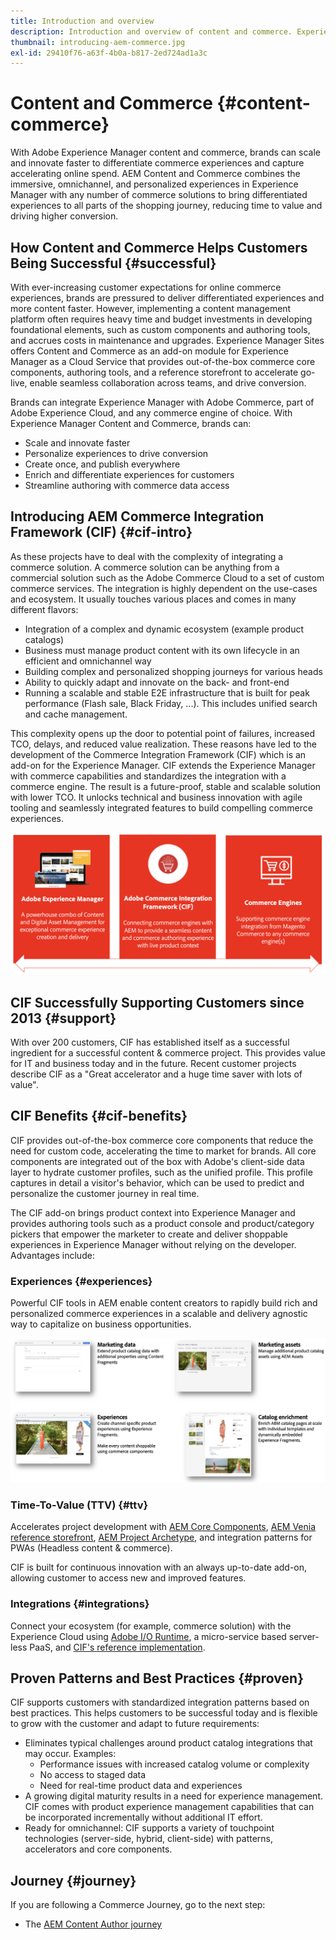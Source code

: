 ```yaml
---
title: Introduction and overview
description: Introduction and overview of content and commerce. Experience Manager Commerce Integration Framework (CIF) is Adobe's recommended pattern to integrate and extend commerce services from Adobe Commerce and other third-party commerce solutions with the Experience Cloud.
thumbnail: introducing-aem-commerce.jpg
exl-id: 29410f76-a63f-4b0a-b817-2ed724ad1a3c
---
```

# Content and Commerce {#content-commerce}

With Adobe Experience Manager content and commerce, brands can scale and innovate faster to differentiate commerce experiences and capture accelerating online spend. AEM Content and Commerce combines the immersive, omnichannel, and personalized experiences in Experience Manager with any number of commerce solutions to bring differentiated experiences to all parts of the shopping journey, reducing time to value and driving higher conversion.

## How Content and Commerce Helps Customers Being Successful {#successful}

With ever-increasing customer expectations for online commerce experiences, brands are pressured to deliver differentiated experiences and more content faster. However, implementing a content management platform often requires heavy time and budget investments in developing foundational elements, such as custom components and authoring tools, and accrues costs in maintenance and upgrades. Experience Manager Sites offers Content and Commerce as an add-on module for Experience Manager as a Cloud Service that provides out-of-the-box commerce core components, authoring tools, and a reference storefront to accelerate go-live, enable seamless collaboration across teams, and drive conversion.

Brands can integrate Experience Manager with Adobe Commerce, part of Adobe Experience Cloud, and any commerce engine of choice. With Experience Manager Content and Commerce, brands can:

* Scale and innovate faster
* Personalize experiences to drive conversion
* Create once, and publish everywhere
* Enrich and differentiate experiences for customers
* Streamline authoring with commerce data access

## Introducing AEM Commerce Integration Framework (CIF) {#cif-intro}

As these projects have to deal with the complexity of integrating a commerce solution. A commerce solution can be anything from a commercial solution such as the Adobe Commerce Cloud to a set of custom commerce services. The integration is highly dependent on the use-cases and ecosystem. It usually touches various places and comes in many different flavors:

* Integration of a complex and dynamic ecosystem (example product catalogs)
* Business must manage product content with its own lifecycle in an efficient and omnichannel way
* Building complex and personalized shopping journeys for various heads
* Ability to quickly adapt and innovate on the back- and front-end
* Running a scalable and stable E2E infrastructure that is built for peak performance (Flash sale, Black Friday, ...). This includes unified search and cache management.

This complexity opens up the door to potential point of failures, increased TCO, delays, and reduced value realization. These reasons have led to the development of the Commerce Integration Framework (CIF) which is an add-on for the Experience Manager. CIF extends the Experience Manager with commerce capabilities and standardizes the integration with a commerce engine. The result is a future-proof, stable and scalable solution with lower TCO. It unlocks technical and business innovation with agile tooling and seamlessly integrated features to build compelling commerce experiences.

![CIF Elements](./assets/CIF/CIF_Overview.png)

## CIF Successfully Supporting Customers since 2013 {#support}

With over 200 customers, CIF has established itself as a successful ingredient for a successful content & commerce project. This provides value for IT and business today and in the future. Recent customer projects describe CIF as a "Great accelerator and a huge time saver with lots of value".

## CIF Benefits {#cif-benefits}

CIF provides out-of-the-box commerce core components that reduce the need for custom code, accelerating the time to market for brands. All core components are integrated out of the box with Adobe's client-side data layer to hydrate customer profiles, such as the unified profile. This profile captures in detail a visitor's behavior, which can be used to predict and personalize the customer journey in real time.

The CIF add-on brings product context into Experience Manager and provides authoring tools such as a product console and product/category pickers that empower the marketer to create and deliver shoppable experiences in Experience Manager without relying on the developer. Advantages include:

### Experiences {#experiences}

Powerful CIF tools in AEM enable content creators to rapidly build rich and personalized commerce experiences in a scalable and delivery agnostic way to capitalize on business opportunities.

![CIF Elements](./assets/CIF/CIF_Product_Experience_Management.png)

### Time-To-Value (TTV) {#ttv}

Accelerates project development with [AEM Core Components](https://www.aemcomponents.dev/), [AEM Venia reference storefront](https://github.com/adobe/aem-cif-guides-venia), [AEM Project Archetype](https://experienceleague.adobe.com/docs/experience-manager-core-components/using/developing/archetype/overview.html), and integration patterns for PWAs (Headless content & commerce).

CIF is built for continuous innovation with an always up-to-date add-on, allowing customer to access new and improved features.

### Integrations {#integrations}

Connect your ecosystem (for example, commerce solution) with the Experience Cloud using  [Adobe I/O Runtime](https://www.adobe.io/apis/experienceplatform/runtime.html), a micro-service based server-less PaaS, and [CIF's reference implementation](https://github.com/adobe/commerce-cif-graphql-integration-reference).

## Proven Patterns and Best Practices {#proven}

CIF supports customers with standardized integration patterns based on best practices. This helps customers to be successful today and is flexible to grow with the customer and adapt to future requirements:

* Eliminates typical challenges around product catalog integrations that may occur. Examples:
  * Performance issues with increased catalog volume or complexity
  * No access to staged data
  * Need for real-time product data and experiences
* A growing digital maturity results in a need for experience management. CIF comes with product experience management capabilities that can be incorporated incrementally without additional IT effort.
* Ready for omnichannel: CIF supports a variety of touchpoint technologies (server-side, hybrid, client-side) with patterns, accelerators and core components.

## Journey {#journey}

If you are following a Commerce Journey, go to the next step:

* The [AEM Content Author journey](/help/commerce-cloud/commerce-journeys/aem-commerce-content-author/getting-started.md)
